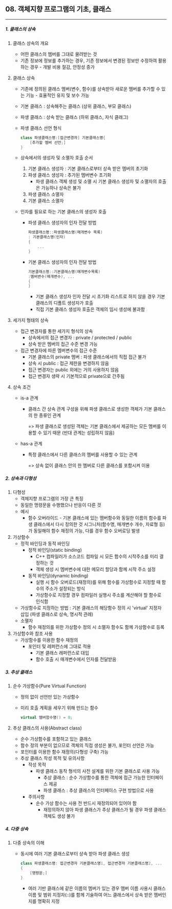 ## 08. 객체지향 프로그램의 기초, 클래스

---

##### 1. 클래스의 상속

1. 클래스 상속의 개요

   - 어떤 클래스의 멤버를 그대로 물려받는 것
   - 기존 정보에 정보를 추가하는 경우, 기존 정보에서 변경된 정보만 수정하여 활용하는 경우 - 개발 비용 절감, 안정성 증가

2. 클래스 상속

   - 기존에 정의된 클래스 멤버(변수, 함수)를 상속받아 새로운 멤버를 추가할 수 있는 기능 - 효율적인 유지 및 보수 가능

   - 기본 클래스 : 상속해주는 클래스 (상위 클래스, 부모 클래스)

   - 파생 클래스 : 상속 받는 클래스 (하위 클래스, 자식 클래그)

   - 파생 클래스 선언 형식

     ```C++
     class 파생클래스명:[접근변경자] 기본클래스명{
         [추가할 멤버 선언;]
     }
     ```

   - 상속에서의 생성자 및 소멸자 호출 순서

     1. 기본 클래스 생성자 : 기본 클래스로부터 상속 받은 멤버의 초기화
     2. 파생 클래스 생성자 : 추가된 멤버변수 초기화
        - 파생 클래스 객체 생성 및 소멸 시 기본 클래스 생성자 및 소멸자의 호출은 가능하나 상속은 불가
     3. 파생 클래스 소멸자
     4. 기본 클래스 소멸자

   - 인자를 필요로 하는 기본 클래스의 생성자 호출

     - 파생 클래스 생성자의 인자 전달 방법

       ```c++
       파생클래스명::파생클래스명(매개변수 목록)
       : 기본클래스명(인자)
       {
           ...
       }
       ```

     - 기본 클래스 생성자의 인자 전달 방법

       ```c++
       기본클래스명::기본클래스명(매개변수목록)
       :멤버변수(매개변수), ...
       {
       }
       ```

       - 기본 클래스 생성자 인자 전달 시 초기화 리스트로 하지 않을 경우 기본 클래스의 디폴트 생성자가 호출
       - 직접 기본 클래스 생성자 호출은 객체의 임시 생성에 불과함

3. 세가지 형태의 상속

   - 접근 변경자를 통한 세가지 형식의 상속
     - 상속에서의 접근 변경자 : private / protected / public
     - 상속 받은 멤버의 접근 수준 변경 가능
   - 접근 변경자에 따른 멤버변수의 접근 수준
     - 기본 클래스의 private 멤버 : 파생 클래스에서의 직접 접근 불가
     - 상속 시 public : 접근 제한을 변경하지 않음
     - 접근 변경자는 public 외에는 거의 사용하지 않음
     - 접근 변경자 생략 시 기본적으로 private으로 간주됨

4. 상속 조건

   - is-a 관계

     - 클래스 간 상속 관계 구성을 위해 파생 클래스로 생성한 객체가 기본 클래스의 한 종류인 관계

       => 파생 클래스로 생성된 객체는 기본 클래스에서 제공하는 모든 멤버를 이용할 수 있기 때문 (반대 관계는 성립하지 않음)

   - has-a 관계

     - 특정 클래스에서 다른 클래스의 멤버를 사용할 수 있는 관계

       => 상속 없이 클래스 안의 한 멤버로 다른 클래스를 포함시켜 이용



##### 2. 상속과 다형성

1. 다형성
   - 객체지향 프로그램의 가장 큰 특징
   - 동일한 명령문을 수행했으나 반응이 다른 것
   - 예시
     - 함수 오버라이드 - 기본 클래스에 있는 멤버함수와 동일한 이름의 함수를 파생 클래스에서 다시 정의한 것
       시그니처(함수명, 매개변수 개수, 자료형 등)가 동일해야 함수 재정의 가능, 다를 경우 함수 오버로딩 발생
2. 가상함수
   - 정적 바인딩과 동적 바인딩
     - 정적 바인딩(static binding)
       - C++ 컴파일러가 소스코드 컴파일 시 모든 함수의 시작주소를 미리 결정하는 것
       - 객체 생성 시 멤버변수에 대한 메모리 할당과 함께 시작 주소 설정
     - 동적 바인딩(dynamic binding)
       - 실행 시 함수 오버로드(재정의)를 위해 함수를 가상함수로 지정할 때 함수의 주소가 설정되는 방식
       - 가상함수로 지정할 경우 컴파일러 실행시 주소를 계산해야 할 함수로 인식함
   - 가상함수로 지정하는 방법 : 기본 클래스의 해당함수 정의 시 'virtual' 지정자 삽입 (파생 클래스로 상속, 명시적 관례)
   - 소멸자
     - 함수 재정의를 위한 가상함수 정의 시 소멸자 함수도 함께 가상함수로 등록
3. 가상함수와 참조 사용
   - 가상함수를 이용한 함수 재정의
     - 포인터 및 레퍼런스에 그대로 적용
       - 기본 클래스 레퍼런스로 대입
       - 함수 호출 시 매개변수에서 인자를 전달받음



##### 3. 추상 클래스

1. 순수 가상함수(Pure Virtual Function)

   - 정의 없이 선언만 있는 가상함수

   - 미리 호출 계획을 세우기 위해 만드는 함수

     ```c++
     virtual 멤버함수명() = 0;
     ```

2. 추상 클래스의 사용(Abstract class)

   - 순수 가상함수를 포함하고 있는 클래스
   - 함수 정의 부분이 없으므로 객체의 직접 생성은 불가, 포인터 선언은 가능
   - 포인터를 이용한 함수 재정의(다형성 구축) 가능
   - 추상 클래스 작성 목적 및 유의사항
     - 작성 목적
       - 파생 클래스 동작 형석의 사전 설계를 위한 기본 클래스로 사용 가능
         - 추상 클래스 : 순수 가상함수를 통한 객체에 접근 가능한 인터페이스 제공
         - 파생 클래스 : 추상 클래스의 인터페이스 구현 방법으로 사용
     - 주의사항
       - 순수 가상 함수는 사용 전 반드시 재정의되어 있어야 함
         - 재정의하지 않아 파생 클래스가 추상 클래스가 될 경우 파생 클래스 객체도 생성 불가



##### 4. 다중 상속

1. 다중 상속의 이해

   - 동시에 여러 기본 클래스로부터 상속 받아 파생 클래스 생성

     ```c++
     class 파생클래스명: 접근변경자 기본클래스명1, 접근변경자 기본클래스명2, ...
     {
         [명령문;]
     }
     ```

     - 여러 기반 클래스에 같은 이름의 멤버가 있는 경우 멤버 이름 사용시 클래스 이름 및 범위 지정자(::)를 함께 기술하여 어느 클래스에서 상속 받은 멤버인지를 명확히 지정

